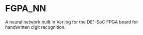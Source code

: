 # FGPA_NN
A neural network built in Verilog for the DE1-SoC FPGA board for handwritten digit recognition.
